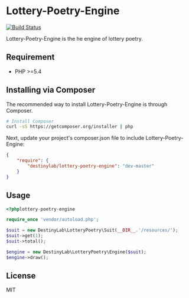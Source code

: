 # Lottery-Poetry-Engine

[![Build Status](https://travis-ci.org/DestinyLab/lottery-poetry-engine.svg)](https://travis-ci.org/DestinyLab/lottery-poetry-engine)

Lottery-Poetry-Engine is the he engine of lottery poetry.

## Requirement

 - PHP >=5.4

## Installing via Composer

The recommended way to install Lottery-Poetry-Engine is through Composer.

```bash
# Install Composer
curl -sS https://getcomposer.org/installer | php
```

Next, update your project's composer.json file to include Lottery-Poetry-Engine:

```json
{
    "require": {
        "destinylab/lottery-poetry-engine": "dev-master"
    }
}
```

## Usage

```php
<?phplottery-poetry-engine

require_once 'vendor/autoload.php';

$suit = new DestinyLab\LotteryPoetry\Suit(__DIR__.'/resources/');
$suit->get(1);
$suit->total();

$engine = new DestinyLab\LotteryPoetry\Engine($suit);
$engine->draw();
```

## License

MIT